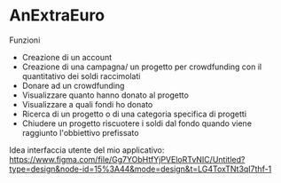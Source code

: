 # AnExtraEuro
Funzioni

- Creazione di un account
- Creazione di una campagna/ un progetto per crowdfunding con il quantitativo dei soldi raccimolati
- Donare ad un crowdfunding
- Visualizzare quanto hanno donato al progetto
- Visualizzare a quali fondi ho donato
- Ricerca di un progetto o di una categoria specifica di progetti
- Chiudere un progetto riscuotere i soldi dal fondo quando viene raggiunto l'obbiettivo prefissato

Idea interfaccia utente del mio applicativo:
  https://www.figma.com/file/Gg7YObHtfYjPVEloRTvNIC/Untitled?type=design&node-id=15%3A44&mode=design&t=LG4ToxTNt3qI7thf-1
